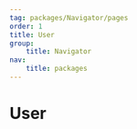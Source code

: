 ```yaml
---
tag: packages/Navigator/pages
order: 1
title: User
group:
    title: Navigator
nav:
    title: packages
---
```


# User
